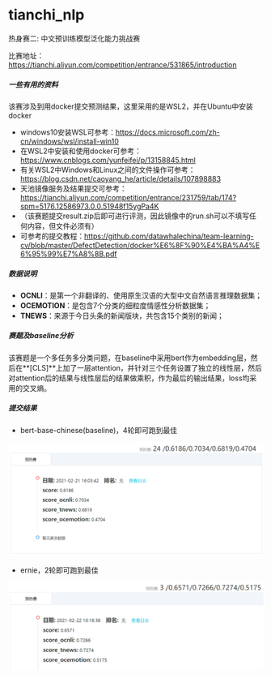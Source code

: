 # tianchi_nlp
热身赛二: 中文预训练模型泛化能力挑战赛

比赛地址：https://tianchi.aliyun.com/competition/entrance/531865/introduction



##### **一些有用的资料**

该赛涉及到用docker提交预测结果，这里采用的是WSL2，并在Ubuntu中安装docker

- windows10安装WSL可参考：https://docs.microsoft.com/zh-cn/windows/wsl/install-win10
- 在WSL2中安装和使用docker可参考：https://www.cnblogs.com/yunfeifei/p/13158845.html
- 有关WSL2中Windows和Linux之间的文件操作可参考：https://blog.csdn.net/caoyang_he/article/details/107898883
- 天池镜像服务及结果提交可参考：https://tianchi.aliyun.com/competition/entrance/231759/tab/174?spm=5176.12586973.0.0.51948f15ygPa4K
- （该赛题提交result.zip后即可进行评测，因此镜像中的run.sh可以不填写任何内容，但文件必须有）
- 可参考的提交教程：https://github.com/datawhalechina/team-learning-cv/blob/master/DefectDetection/docker%E6%8F%90%E4%BA%A4%E6%95%99%E7%A8%8B.pdf



##### **数据说明**

- **OCNLI**：是第一个非翻译的、使用原生汉语的大型中文自然语言推理数据集；
- **OCEMOTION**：是包含7个分类的细粒度情感性分析数据集；
- **TNEWS**：来源于今日头条的新闻版块，共包含15个类别的新闻；



##### **赛题及baseline分析**

该赛题是一个多任务多分类问题，在baseline中采用bert作为embedding层，然后在**[CLS]**上加了一层attention，并针对三个任务设置了独立的线性层，然后对attention后的结果与线性层后的结果做乘积，作为最后的输出结果，loss均采用的交叉熵。



##### **提交结果**

- bert-base-chinese(baseline)，4轮即可跑到最佳

![](https://github.com/LiuXiangYuan/tianchi_nlp/blob/main/pictures/bert_base_result.png)

- ernie，2轮即可跑到最佳

![](https://github.com/LiuXiangYuan/tianchi_nlp/blob/main/pictures/ernie_result.png)

